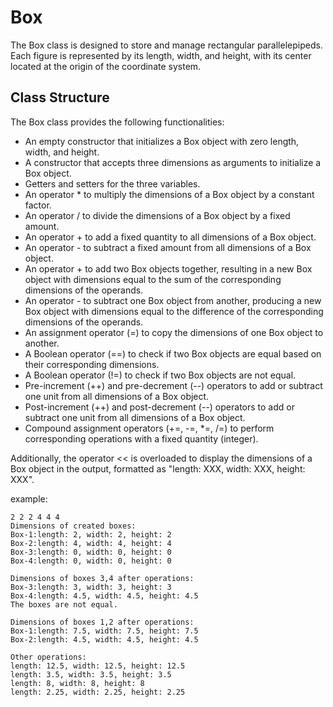 # Box
The Box class is designed to store and manage rectangular parallelepipeds. Each figure is represented by its length, width, and height, with its center located at the origin of the coordinate system.

## Class Structure
The Box class provides the following functionalities:

- An empty constructor that initializes a Box object with zero length, width, and height.
- A constructor that accepts three dimensions as arguments to initialize a Box object.
- Getters and setters for the three variables.
- An operator * to multiply the dimensions of a Box object by a constant factor.
- An operator / to divide the dimensions of a Box object by a fixed amount.
- An operator + to add a fixed quantity to all dimensions of a Box object.
- An operator - to subtract a fixed amount from all dimensions of a Box object.
- An operator + to add two Box objects together, resulting in a new Box object with dimensions equal to the sum of the corresponding dimensions of the operands.
- An operator - to subtract one Box object from another, producing a new Box object with dimensions equal to the difference of the corresponding dimensions of the operands.
- An assignment operator (=) to copy the dimensions of one Box object to another.
- A Boolean operator (==) to check if two Box objects are equal based on their corresponding dimensions.
- A Boolean operator (!=) to check if two Box objects are not equal.
- Pre-increment (++) and pre-decrement (--) operators to add or subtract one unit from all dimensions of a Box object.
- Post-increment (++) and post-decrement (--) operators to add or subtract one unit from all dimensions of a Box object.
- Compound assignment operators (+=, -=, *=, /=) to perform corresponding operations with a fixed quantity (integer).

Additionally, the operator << is overloaded to display the dimensions of a Box object in the output, formatted as "length: XXX, width: XXX, height: XXX".

example:
```
2 2 2 4 4 4 
Dimensions of created boxes:
Box-1:length: 2, width: 2, height: 2
Box-2:length: 4, width: 4, height: 4
Box-3:length: 0, width: 0, height: 0
Box-4:length: 0, width: 0, height: 0

Dimensions of boxes 3,4 after operations:
Box-3:length: 3, width: 3, height: 3
Box-4:length: 4.5, width: 4.5, height: 4.5
The boxes are not equal.

Dimensions of boxes 1,2 after operations:
Box-1:length: 7.5, width: 7.5, height: 7.5
Box-2:length: 4.5, width: 4.5, height: 4.5

Other operations:
length: 12.5, width: 12.5, height: 12.5
length: 3.5, width: 3.5, height: 3.5
length: 8, width: 8, height: 8
length: 2.25, width: 2.25, height: 2.25
```